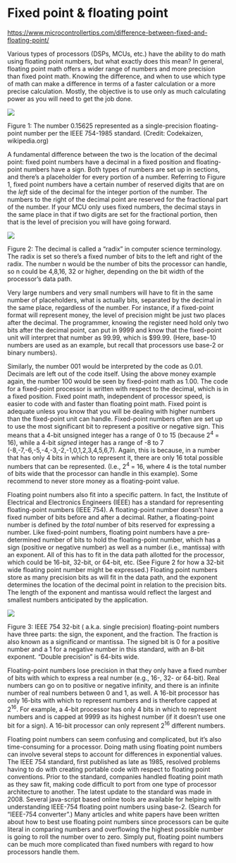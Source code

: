 # Fixed point & floating point

https://www.microcontrollertips.com/difference-between-fixed-and-floating-point/

Various types of processors (DSPs, MCUs, etc.) have the ability to do math using floating point numbers, but what
exactly does this mean? In general, floating point math offers a wider range of numbers and more precision than fixed
point math. Knowing the difference, and when to use which type of math can make a difference in terms of a faster
calculation or a more precise calculation. Mostly, the objective is to use only as much calculating power as you will
need to get the job done.

[![](https://rh6stzxdcl1wf9gj1fkj14uc-wpengine.netdna-ssl.com/wp-content/uploads/2017/09/Fig-1-300x61.png)](https://rh6stzxdcl1wf9gj1fkj14uc-wpengine.netdna-ssl.com/wp-content/uploads/2017/09/Fig-1.png)

Figure 1: The number 0.15625 represented as a single-precision floating-point number per the IEEE 754-1985 standard.
(Credit: Codekaizen, wikipedia.org)

A fundamental difference between the two is the location of the decimal point: fixed point numbers have a decimal in a
fixed position and floating-point numbers have a sign. Both types of numbers are set up in sections, and there’s a
placeholder for every portion of a number. Referring to Figure 1, fixed point numbers have a certain number of reserved
digits that are on the _left_ side of the decimal for the integer portion of the number. The numbers to the right of the
decimal point are reserved for the fractional part of the number. If your MCU only uses fixed numbers, the decimal stays
in the same place in that if two digits are set for the fractional portion, then that is the level of precision you will
have going forward.

[![](https://rh6stzxdcl1wf9gj1fkj14uc-wpengine.netdna-ssl.com/wp-content/uploads/2017/09/Fig-2-fixed-300x47.png)](https://rh6stzxdcl1wf9gj1fkj14uc-wpengine.netdna-ssl.com/wp-content/uploads/2017/09/Fig-2-fixed.png)

Figure 2: The decimal is called a “radix” in computer science terminology. The radix is set so there’s a fixed number of
bits to the left and right of the radix. The number n would be the number of bits the processor can handle, so n could
be 4,8,16, 32 or higher, depending on the bit width of the processor’s data path.

Very large numbers and very small numbers will have to fit in the same number of placeholders, what is actually bits,
separated by the decimal in the same place, regardless of the number. For instance, if a fixed-point format will
represent money, the level of precision might be just two places after the decimal. The programmer, knowing the register
need hold only two bits after the decimal point, can put in 9999 and know that the fixed-point unit will interpret that
number as 99.99, which is \$99.99. (Here, base-10 numbers are used as an example, but recall that processors use base-2
or binary numbers).

Similarly, the number 001 would be interpreted by the code as 0.01. Decimals are left out of the code itself. Using the
above money example again, the number 100 would be seen by fixed-point math as 1.00. The code for a fixed-point
processor is written with respect to the decimal, which is in a fixed position. Fixed point math, independent of
processor speed, is easier to code with and faster than floating point math. Fixed point is adequate unless you know
that you will be dealing with higher numbers than the fixed-point unit can handle. Fixed-point numbers often are set up
to use the most significant bit to represent a positive or negative sign. This means that a 4-bit unsigned integer has a
range of 0 to 15 (because 2<sup>4 </sup>= 16), while a 4-bit _signed_ integer has a range of -8 to 7
(-8,-7,-6,-5,-4,-3,-2,-1,0,1,2,3,4,5,6,7). Again, this is because, in a number that has only 4 bits in which to
represent it, there are only 16 total possible numbers that can be represented. (I.e., 2<sup>4 </sup>= 16, where 4 is
the total number of bits wide that the processor can handle in this example). Some recommend to never store money as a
floating-point value.

Floating point numbers also fit into a specific pattern. In fact, the Institute of Electrical and Electronics Engineers
(IEEE) has a standard for representing floating-point numbers (IEEE 754). A floating-point number doesn’t have a fixed
number of bits before and after a decimal. Rather, a floating-point number is defined by the _total_ number of bits
reserved for expressing a number. Like fixed-point numbers, floating point numbers have a pre-determined number of bits
to hold the floating-point number, which has a sign (positive or negative number) as well as a number (i.e., mantissa)
with an exponent. All of this has to fit in the data path allotted for the processor, which could be 16-bit, 32-bit, or
64-bit, etc. (See Figure 2 for how a 32-bit wide floating point number might be expressed.) Floating point numbers store
as many precision bits as will fit in the data path, and the exponent determines the location of the decimal point in
relation to the precision bits. The length of the exponent and mantissa would reflect the largest and smallest numbers
anticipated by the application.

[![](https://rh6stzxdcl1wf9gj1fkj14uc-wpengine.netdna-ssl.com/wp-content/uploads/2017/09/Fig-3-float-300x43.png)](https://rh6stzxdcl1wf9gj1fkj14uc-wpengine.netdna-ssl.com/wp-content/uploads/2017/09/Fig-3-float.png)

Figure 3: IEEE 754 32-bit ( a.k.a. single precision) floating-point numbers have three parts: the sign, the exponent,
and the fraction. The fraction is also known as a significand or mantissa. The signed bit is 0 for a positive number and
a 1 for a negative number in this standard, with an 8-bit exponent. “Double precision” is 64-bits wide.

Floating-point numbers lose precision in that they only have a fixed number of bits with which to express a real number
(e.g., 16-, 32- or 64-bit). Real numbers can go on to positive or negative infinity, and there is an infinite number of
real numbers between 0 and 1, as well. A 16-bit processor has only 16-bits with which to represent numbers and is
therefore capped at 2<sup>16</sup>. For example, a 4-bit processor has only 4 bits in which to represent numbers and is
capped at 9999 as its highest number (if it doesn’t use one bit for a sign). A 16-bit processor can only represent
2<sup>16</sup> different numbers.

Floating point numbers can seem confusing and complicated, but it’s also time-consuming for a processor. Doing math
using floating point numbers can involve several steps to account for differences in exponential values. The IEEE 754
standard, first published as late as 1985, resolved problems having to do with creating portable code with respect to
floating point conventions. Prior to the standard, companies handled floating point math as they saw fit, making code
difficult to port from one type of processor architecture to another. The latest update to the standard was made
in 2008. Several java-script based online tools are available for helping with understanding IEEE-754 floating point
numbers using base-2. (Search for “IEEE-754 converter”.) Many articles and white papers have been written about how to
best use floating point numbers since processors can be quite literal in comparing numbers and overflowing the highest
possible number is going to roll the number over to zero. Simply put, floating point numbers can be much more
complicated than fixed numbers with regard to how processors handle them.
